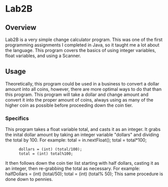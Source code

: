 # Lab2B

## Overview
Lab2B is a very simple change calculator program. This was one of the first programming assignments I completed in Java, so it taught me a lot about the language. This program covers the basics of using integer variables, float variables, and using a Scanner.

## Usage
Theoretically, this program could be used in a business to convert a dollar amount into all coins, however, there are more optimal ways to do that than this program. This program will take a dollar and change amount and convert it into the proper amount of coins, always using as many of the higher coin as possible before proceeding down the coin tier.

### Specifics
This program takes a float variable total, and casts it as an integer. It grabs the inital dollar amount by taking an integer variable "dollars" and dividing the total by 100. For example: 
          total = in.nextFloat();
          total = total*100;

          dollars = (int) (total/100);
          total = (int) total%100;
         
It then follows down the coin tier list starting with half dollars, casting it as an integer, then re-grabbing the total as necessary. For example:  
           halfDollars = (int) (total/50);
           total = (int) (total% 50);
This same procedure is done down to pennies.           
